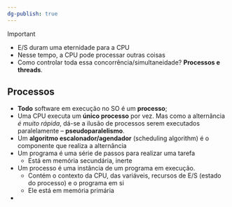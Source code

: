```yaml
---
dg-publish: true
---
```


> [!important] 
> - E/S duram uma eternidade para a CPU
> - Nesse tempo, a CPU pode processar outras coisas
> - Como controlar toda essa concorrência/simultaneidade? **Processos e threads**.

## Processos
- **Todo** software em execução no SO é um **processo**;
- Uma CPU executa um **único processo** por vez. Mas como a alternância *é muito rápida*, dá-se a ilusão de processos serem executados paralelamente – **pseudoparalelismo**.
- Um **algoritmo escalonador/agendador** (scheduling algorithm) é o componente que realiza a alternância
- Um programa é uma série de passos para realizar uma tarefa
	- Está em memória secundária, inerte
- Um processo é uma instância de um programa em execução.
	- Contém o contexto da CPU, das variáveis, recursos de E/S (estado do processo) e o programa em si
	- Ele está em memória primária
- 